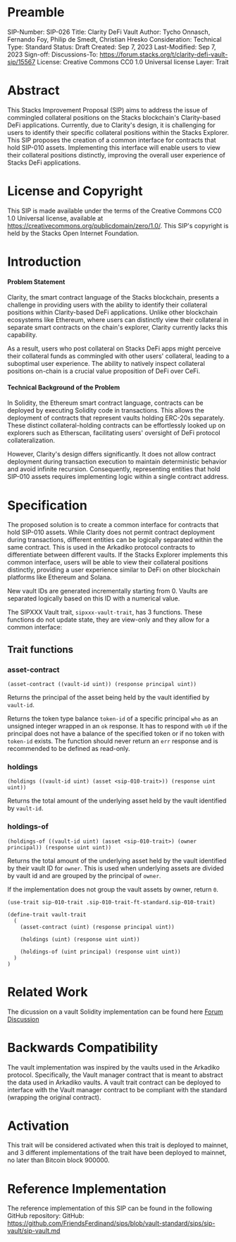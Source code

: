 # Preamble

SIP-Number: SIP-026
Title: Clarity DeFi Vault
Author: Tycho Onnasch, Fernando Foy, Philip de Smedt, Christian Hresko
Consideration: Technical
Type: Standard
Status: Draft
Created: Sep 7, 2023
Last-Modified: Sep 7, 2023
Sign-off:
Discussions-To: https://forum.stacks.org/t/clarity-defi-vault-sip/15567
License: Creative Commons CC0 1.0 Universal license
Layer: Trait

# Abstract

This Stacks Improvement Proposal (SIP) aims to address the issue of commingled collateral positions on the Stacks blockchain's Clarity-based DeFi applications. Currently, due to Clarity's design, it is challenging for users to identify their specific collateral positions within the Stacks Explorer. This SIP proposes the creation of a common interface for contracts that hold SIP-010 assets. Implementing this interface will enable users to view their collateral positions distinctly, improving the overall user experience of Stacks DeFi applications.

# License and Copyright

This SIP is made available under the terms of the Creative Commons CC0 1.0 Universal license, available at https://creativecommons.org/publicdomain/zero/1.0/. This SIP's copyright is held by the Stacks Open Internet Foundation.

# Introduction

#### Problem Statement
Clarity, the smart contract language of the Stacks blockchain, presents a challenge in providing users with the ability to identify their collateral positions within Clarity-based DeFi applications. Unlike other blockchain ecosystems like Ethereum, where users can distinctly view their collateral in separate smart contracts on the chain's explorer, Clarity currently lacks this capability.

As a result, users who post collateral on Stacks DeFi apps might perceive their collateral funds as commingled with other users' collateral, leading to a suboptimal user experience. The ability to natively inspect collateral positions on-chain is a crucial value proposition of DeFi over CeFi.

#### Technical Background of the Problem
In Solidity, the Ethereum smart contract language, contracts can be deployed by executing Solidity code in transactions. This allows the deployment of contracts that represent vaults holding ERC-20s separately. These distinct collateral-holding contracts can be effortlessly looked up on explorers such as Etherscan, facilitating users' oversight of DeFi protocol collateralization.

However, Clarity's design differs significantly. It does not allow contract deployment during transaction execution to maintain deterministic behavior and avoid infinite recursion. Consequently, representing entities that hold SIP-010 assets requires implementing logic within a single contract address.

# Specification
The proposed solution is to create a common interface for contracts that hold SIP-010 assets. While Clarity does not permit contract deployment during transactions, different entities can be logically separated within the same contract. This is used in the Arkadiko protocol contracts to differentiate between different vaults. If the Stacks Explorer implements this common interface, users will be able to view their collateral positions distinctly, providing a user experience similar to DeFi on other blockchain platforms like Ethereum and Solana.

New vault IDs are generated incrementally starting from 0. Vaults are separated logically based on this ID with a numerical value.

The SIPXXX Vault trait, `sipxxx-vault-trait`, has 3 functions. These functions
do not update state, they are view-only and they allow for a common interface:
## Trait functions
### asset-contract

`(asset-contract ((vault-id uint)) (response principal uint))`

Returns the principal of the asset being held by the vault identified by `vault-id`.

Returns the token type balance `token-id` of a specific principal `who` as an
unsigned integer wrapped in an `ok` response. It has to respond with `u0` if the
principal does not have a balance of the specified token or if no token with
`token-id` exists. The function should never return an `err` response and is
recommended to be defined as read-only.

### holdings

`(holdings ((vault-id uint) (asset <sip-010-trait>)) (response uint uint))`

Returns the total amount of the underlying asset held by the vault identified by `vault-id`.

### holdings-of

`(holdings-of ((vault-id uint) (asset <sip-010-trait>) (owner principal)) (response uint uint))`

Returns the total amount of the underlying asset held by the vault identified by
their vault ID for `owner`. This is used when underlying assets are divided by vault id
and are grouped by the principal of `owner`.

If the implementation does not group the vault assets by owner, return `0`.


```clarity
(use-trait sip-010-trait .sip-010-trait-ft-standard.sip-010-trait)

(define-trait vault-trait
  (
    (asset-contract (uint) (response principal uint))

    (holdings (uint) (response uint uint))

    (holdings-of (uint principal) (response uint uint))
  )
)
```
# Related Work
The dicussion on a vault Solidity implementation can be found here [Forum Discussion](https://www.usenix.org/conference/atc16/technical-sessions/presentation/ali)

# Backwards Compatibility
The vault implementation was inspired by the vaults used in the Arkadiko protocol. Specifically, the Vault manager contract that is meant to abstract the data used in Arkadiko vaults. A vault trait contract can be deployed to interface with the Vault manager contract to be compliant with the standard (wrapping the original contract).

# Activation

This trait will be considered activated when this trait is deployed to mainnet, and 3 different implementations of the trait have been deployed to mainnet, no later than Bitcoin block 900000.
# Reference Implementation
The reference implementation of this SIP can be found in the following GitHub repository:
GitHub: https://github.com/FriendsFerdinand/sips/blob/vault-standard/sips/sip-vault/sip-vault.md
